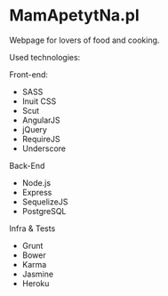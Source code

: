 MamApetytNa.pl
==============


Webpage for lovers of food and cooking.


Used technologies:

Front-end:
 * SASS
 * Inuit CSS
 * Scut
 * AngularJS
 * jQuery
 * RequireJS
 * Underscore
 
Back-End
 * Node.js
 * Express
 * SequelizeJS
 * PostgreSQL
  
Infra & Tests
 * Grunt
 * Bower
 * Karma
 * Jasmine
 * Heroku
